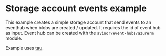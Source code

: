 # Storage account events example

This example creates a simple storage account that send events to an eventhub when blobs are created / updated. It requires the id of event hub as input. Event hub can be created with the `avinor/event-hubs/azurerm` module.

Example uses [tau](https://github.com/avinor/tau).

